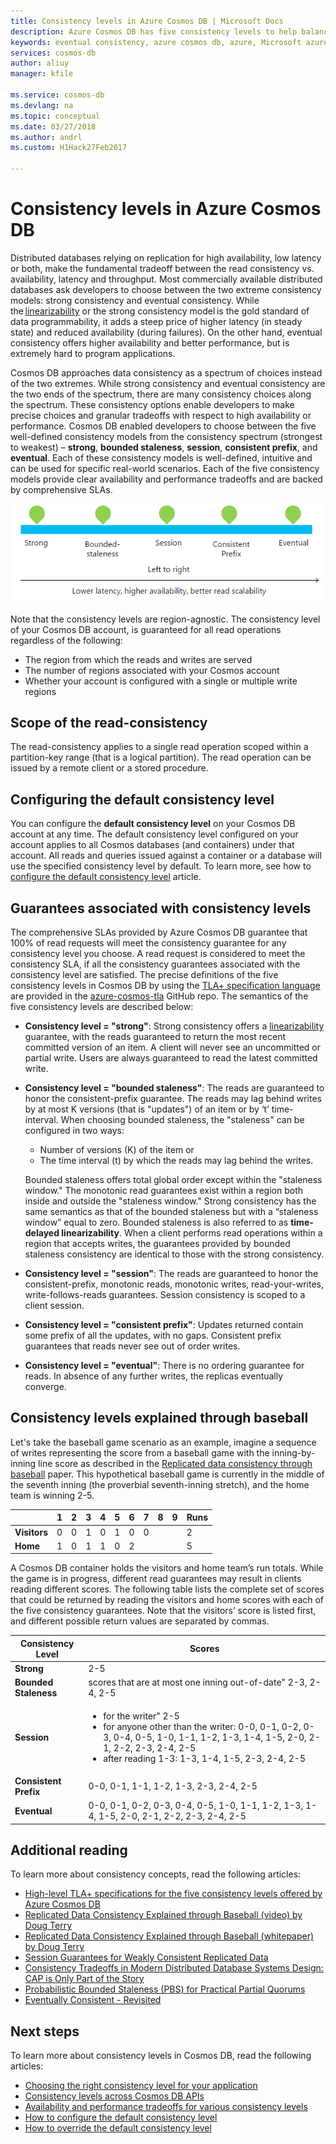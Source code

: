 ```yaml
---
title: Consistency levels in Azure Cosmos DB | Microsoft Docs
description: Azure Cosmos DB has five consistency levels to help balance eventual consistency, availability, and latency trade-offs.
keywords: eventual consistency, azure cosmos db, azure, Microsoft azure
services: cosmos-db
author: aliuy
manager: kfile

ms.service: cosmos-db
ms.devlang: na
ms.topic: conceptual
ms.date: 03/27/2018
ms.author: andrl
ms.custom: H1Hack27Feb2017

---
```

# Consistency levels in Azure Cosmos DB

Distributed databases relying on replication for high availability, low latency or both, make the fundamental tradeoff between the read consistency vs. availability, latency and throughput. Most commercially available distributed databases ask developers to choose between the two extreme consistency models: strong consistency and eventual consistency. While the [linearizability](http://cs.brown.edu/~mph/HerlihyW90/p463-herlihy.pdf) or the strong consistency model is the gold standard of data programmability, it adds a steep price of higher latency (in steady state) and reduced availability (during failures). On the other hand, eventual consistency offers higher availability and better performance, but is extremely hard to program applications.

Cosmos DB approaches data consistency as a spectrum of choices instead of the two extremes. While strong consistency and eventual consistency are the two ends of the spectrum, there are many consistency choices along the spectrum. These consistency options enable developers to make precise choices and granular tradeoffs with respect to high availability or performance. Cosmos DB enabled developers to choose between the five well-defined consistency models from the consistency spectrum (strongest to weakest) – **strong**, **bounded staleness**, **session**, **consistent prefix**, and **eventual**. Each of these consistency models is well-defined, intuitive and can be used for specific real-world scenarios. Each of the five consistency models provide clear availability and performance tradeoffs and are backed by comprehensive SLAs.

![Consistency as a spectrum](./media/consistency-levels/five-consistency-levels.png)

Note that the consistency levels are region-agnostic. The consistency level of your Cosmos DB account, is guaranteed for all read operations regardless of the following:

- The region from which the reads and writes are served
- The number of regions associated with your Cosmos account
- Whether your account is configured with a single or multiple write regions

## Scope of the read-consistency

The read-consistency applies to a single read operation scoped within a partition-key range (that is a logical partition). The read operation can be issued by a remote client or a stored procedure.

## Configuring the default consistency level

You can configure the **default consistency level** on your Cosmos DB account at any time. The default consistency level configured on your account applies to all Cosmos databases (and containers) under that account. All reads and queries issued against a container or a database will use the specified consistency level by default. To learn more, see how to [configure the default consistency level](how-to-manage-consistency.md#configure-the-default-consistency-level) article.

## Guarantees associated with consistency levels

The comprehensive SLAs provided by Azure Cosmos DB guarantee that 100% of read requests will meet the consistency guarantee for any consistency level you choose. A read request is considered to meet the consistency SLA, if all the consistency guarantees associated with the consistency level are satisfied. The precise definitions of the five consistency levels in Cosmos DB by using the [TLA+ specification language](http://lamport.azurewebsites.net/tla/tla.html) are provided in the [azure-cosmos-tla](https://github.com/Azure/azure-cosmos-tla) GitHub repo. The semantics of the five consistency levels are described below:

- **Consistency level = "strong"**: Strong consistency offers a [linearizability](https://aphyr.com/posts/313-strong-consistency-models) guarantee, with the reads guaranteed to return the most recent committed version of an item. A client will never see an uncommitted or partial write. Users are always guaranteed to read the latest committed write.

- **Consistency level = "bounded staleness"**: The reads are guaranteed to honor the consistent-prefix guarantee. The reads may lag behind writes by at most K versions (that is "updates") of an item or by ‘t’ time-interval. When choosing bounded staleness, the "staleness" can be configured in two ways: 

  * Number of versions (K) of the item or
  * The time interval (t) by which the reads may lag behind the writes. 

  Bounded staleness offers total global order except within the "staleness window." The monotonic read guarantees exist within a region both inside and outside the "staleness window." Strong consistency has the same semantics as that of the bounded staleness but with a “staleness window” equal to zero. Bounded staleness is also referred to as **time-delayed linearizability**. When a client performs read operations within a region that accepts writes, the guarantees provided by bounded staleness consistency are identical to those with the strong consistency.

- **Consistency level = "session"**: The reads are guaranteed to honor the consistent-prefix, monotonic reads, monotonic writes, read-your-writes, write-follows-reads guarantees. Session consistency is scoped to a client session.

- **Consistency level = "consistent prefix"**: Updates returned contain some prefix of all the updates, with no gaps. Consistent prefix guarantees that reads never see out of order writes.

- **Consistency level = "eventual"**: There is no ordering guarantee for reads. In absence of any further writes, the replicas eventually converge.

## Consistency levels explained through baseball

Let's take the baseball game scenario as an example, imagine a sequence of writes representing the score from a baseball game with the inning-by-inning line score as described in the [Replicated data consistency through baseball](https://www.microsoft.com/en-us/research/wp-content/uploads/2011/10/ConsistencyAndBaseballReport.pdf) paper. This hypothetical baseball game is currently in the middle of the seventh inning (the proverbial seventh-inning stretch), and the home team is winning 2-5.

| | **1** | **2** | **3** | **4** | **5** | **6** | **7** | **8** | **9** | **Runs** |
| - | - | - | - | - | - | - | - | - | - | - |
| **Visitors** | 0 | 0 | 1 | 0 | 1 | 0 | 0 |  |  | 2 |
| **Home** | 1 | 0 | 1 | 1 | 0 | 2 |  |  |  | 5 |

A Cosmos DB container holds the visitors and home team’s run totals. While the game is in progress, different read guarantees may result in clients reading different scores. The following table lists the complete set of scores that could be returned by reading the visitors and home scores with each of the five consistency guarantees. Note that the visitors’ score is listed first, and different possible return values are separated by commas.

| **Consistency Level** | **Scores** |
| - | - |
| **Strong** | 2-5 |
| **Bounded Staleness** | scores that are at most one inning out-of-date" 2-3, 2-4, 2-5 |
| **Session** | <ul><li>for the writer" 2-5</li><li> for anyone other than the writer: 0-0, 0-1, 0-2, 0-3, 0-4, 0-5, 1-0, 1-1, 1-2, 1-3, 1-4, 1-5, 2-0, 2-1, 2-2, 2-3, 2-4, 2-5</li><li>after reading 1-3:  1-3, 1-4, 1-5, 2-3, 2-4, 2-5</li> |
| **Consistent Prefix** | 0-0, 0-1, 1-1, 1-2, 1-3, 2-3, 2-4, 2-5 |
| **Eventual** | 0-0, 0-1, 0-2, 0-3, 0-4, 0-5, 1-0, 1-1, 1-2, 1-3, 1-4, 1-5, 2-0, 2-1, 2-2, 2-3, 2-4, 2-5 |

## Additional reading

To learn more about consistency concepts, read the following articles:

- [High-level TLA+ specifications for the five consistency levels offered by Azure Cosmos DB](https://github.com/Azure/azure-cosmos-tla)
- [Replicated Data Consistency Explained through Baseball (video) by Doug Terry](https://www.youtube.com/watch?v=gluIh8zd26I)
- [Replicated Data Consistency Explained through Baseball (whitepaper) by Doug Terry](https://www.microsoft.com/en-us/research/publication/replicated-data-consistency-explained-through-baseball/?from=http%3A%2F%2Fresearch.microsoft.com%2Fpubs%2F157411%2Fconsistencyandbaseballreport.pdf)
- [Session Guarantees for Weakly Consistent Replicated Data](https://dl.acm.org/citation.cfm?id=383631)
- [Consistency Tradeoffs in Modern Distributed Database Systems Design: CAP is Only Part of the Story](https://www.computer.org/web/csdl/index/-/csdl/mags/co/2012/02/mco2012020037-abs.html)
- [Probabilistic Bounded Staleness (PBS) for Practical Partial Quorums](http://vldb.org/pvldb/vol5/p776_peterbailis_vldb2012.pdf)
- [Eventually Consistent - Revisited](https://www.allthingsdistributed.com/2008/12/eventually_consistent.html)

## Next steps

To learn more about consistency levels in Cosmos DB, read the following articles:

* [Choosing the right consistency level for your application](consistency-levels-choosing.md)
* [Consistency levels across Cosmos DB APIs](consistency-levels-across-apis.md)
* [Availability and performance tradeoffs for various consistency levels](consistency-levels-tradeoffs.md)
* [How to configure the default consistency level](how-to-manage-consistency.md#configure-the-default-consistency-level)
* [How to override the default consistency level](how-to-manage-consistency.md#override-the-default-consistency-level)


